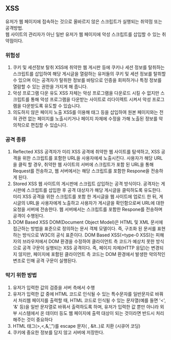 ## XSS

유저가 웹 페이지에 접속하는 것으로 올바르지 않은 스크립트가 실행되는 취약점 또는 공격방법. <br>
웹 사이트의 관리자가 아닌 일반 유저가 웹 페이지에 악성 스크립트를 삽입할 수 있는 취약점이다.

### 위험성
1. 쿠키 및 세션정보 탈취
XSS에 취약한 웹 게시판 등에 쿠키나 세션 정보를 탈취하는 스크립트를 삽입하여 해당 게시글을 열람하는 유저들의 쿠키 및 세션 정보를 탈취할 수 있으며 이는 공격자가 탈취한 정보를 바탕으로 인증을 회피하거나 특정 정보를 열람할 수 있는 권한을 가지게 해 줍니다.
2. 악성 프로그램 다운 유도
XSS 자체는 악성 프로그램을 다운로드 시킬 수 없지만 스크립트를 통해 악성 프로그램을 다운받는 사이트로 리다이렉트 시켜서 악성 프로그램을 다운받도록 유도할 수 있습니다.
3. 의도하지 않은 페이지 노출
XSS를 이용해 <img>태그 등을 삽입하여 원본 페이지와는 전혀 관련 없는 페이지를 노출시키거나 페이지 자체에 수정을 가해 노출된 정보를 악의적으로 편집할 수 있습니다.

### 공격 종류
1. Reflected XSS
공격자가 미리 XSS 공격에 취약한 웹 사이트를 탐색하고, XSS 공격을 위한 스크립트를 포함한 URL을 사용자에세 노출시킨다. 사용자가 해당 URL을 클릭 할 경우, 취약한 웹 사이트의 서버에 스크립트가 포함 된 URL을 통해 Request를 전송하고, 웹 서버에서는 해당 스크립트를 포함한 Respone을 전송하게 된다.
2. Stored XSS
웹 사이트의 게시판에 스크립트 삽입하는 공격 방식이다. 공격자는 게시판에 스크립트를 삽입한 후 공격 대상자가 해당 게시글을 클릭하도록 유도한다. 미리 XSS 공격을 위한 스크립트를 포함 한 게시글을 웹 사이트에 업로드 한 뒤, 게시글의 URL을 사용자에게 노출하고 사용자가 게시글을 확인함으로써 URL에 대한 요청을 서버에 전송한다. 웹 서버에서는 스크립트를 포함한 Respone를 전송하며 공격이 수행된다.
3. DOM Based XSS
DOM(Document Object Model)은 HTML 및 XML 문서에 접근하는 방법을 표준으로 정의하는 문서 객체 모델이다. 즉, 구조화 된 문서를 표현하는 방식으로 W3C의 공식 표준이다.
DOM Based XSS(=type-0 XSS)는 피해자의 브라우저에서 DOM 환경을 수정하여 클라이언트 측 코드가 예상치 못한 방식으로 공격 구문이 실행되는 XSS 공격이다. 즉, 페이지 자체(HTTP 응답)는 변경되지 않지만, 페이지에 포함된 클라이언트 측 코드는 DOM 환경에서 발생한 악의적인 변조로 인해 공격 구문이 실행된다.

### 막기 위한 방법
1. 유저가 입력한 값의 검증을 서버 측에서 수행
2. 유저가 입력한 값 중에 HTML 코드로 인식될 수 있는 특수문자를 일반문자로 바꿔서 처리웹 페이지를 출력할 때, HTML 코드로 인식될 수 있는 문자열(예를 들면 '<', '&' 등)을 일반 문자열로 바꿔서 출력하도록 하며, 유저가 입력한 값 뿐만 아니라 외부 시스템에서 온 데이터 등도 웹 페이지에 출력 대상이 되는 것이라면 반드시 처리해주는 것이 중요하다
3. HTML 태그(>,<,&,',")를 escape 문자( , &lt..)로 치환 (시큐어 코딩)
4. 쿠키에 중요한 정보를 담지 않고 서버에 저장한다.
